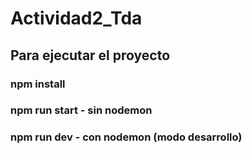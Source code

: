 # Actividad2_Tda
## Para ejecutar el proyecto
 ### npm install
 ### npm run start - sin nodemon
 ### npm run dev - con nodemon (modo desarrollo)
